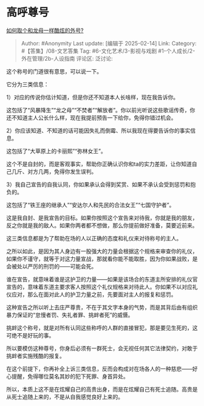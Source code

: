 # 高呼尊号
[如何取个和龙母一样酷炫的外号?](https://www.zhihu.com/question/323184485/answer/100328387666)

> Author: #Anonymity
> Last update: [编辑于 2025-02-14]
> Link:
> Category: #【答集】/08-文艺答集 
> Tag: #6-文化艺术/3-影视与戏剧 #1-个人成长/2-外在管理/2b-人设指南 
> 评论区:
> 泛讨论:

这个称号的门道很有意思，可以说一下。

它分为三类信息：

1）对应的传说你估计知道，但是你还不知道本人长啥样，现在我告诉你。

这包括了“风暴降生”“龙之母”“不焚者”“解放者”。你以前光听说这些歌谣传奇，你还不知道主人公长什么样，现在我提前预告一下给你，免得你错过机会。

  

2）你应该知道、不知道的话可能因失礼而倒霉、所以我现在得要告诉你的事实信息。

这包括了“大草原上的卡丽熙”“弥林女王”。

这个不是自封的，而是客观事实，帮助你正确认识你和ta的实力差距，让你知道自己几斤、对方几两，免得你发生误判。

3）我自己宣告的自我认同，你如果承认会得到奖赏、如果不承认会受到惩罚和抱负的。

这包括了“铁王座的继承人”“安达尔人和先民的合法女王”“七国守护者”。

这是我自封、是我宣告的目标。如果你按照这个宣告来对待我，你就是我的朋友，反之你就是我的敌人。如果你两者都不想做，那么你提前做好准备，莫要近前来。

  

这三类信息都是为了帮助在场的人以正确的态度和礼仪来对待称号的主人。

之所以如此，是因为其人身边有一股强大的力量会根据这个规格来审查你的礼仪，如果你不谨守，就等于对这力量宣战，那就看你能不能取胜，因为你如果战败，是会被处以严厉的刑罚的——可能会死。

谁在宣告，就意味着谁是这护卫的力量——如果是该场合的东道主所安排的礼仪官宣告的，意味着东道主要求客人按照这个礼仪规格来对待此人。你如果不以对应礼仪应对，那么在面对此人的护卫力量之前，先要面对主人的报复和惩罚。

这种宣告之所以听上去庄严尊贵，不在于其文字本身的气势，而是其背后由有组织暴力保证的“怠慢者罚、失礼者罪、挑衅者死”的威慑。

挑衅这个称号，就是对所有认同这些称呼的人群的直接冒犯，那是要见生死的，这可绝不是好玩的事。

所以要模仿这种尊号，你身后必须有一群死士，会无视任何其它法律契约，对敢于挑衅者实施残酷的报复。

在这个前提下，你再补全上诉三类信息，反而会构成对在场各人的一种慈悲——好心提醒，免得哪位莫名其妙的犯下死罪、身首异处。

所以，本质上这不是在炫耀自己的高贵出身，而是在炫耀自己有死士追随。高贵是从死士追随上来的，不是从自我感觉良好上来的。
